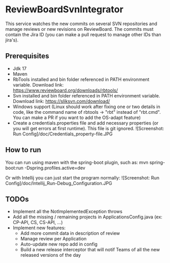# ReviewBoardSvnIntegrator
This service watches the new commits on several SVN repositories and manage reviews or new revisions on ReviewBoard. The commits must contain the Jira ID (you can make a pull request to manage other IDs than jira's).

## Prerequisites
- Jdk 17
- Maven
- RbTools installed and bin folder referenced in PATH environment variable. Download link: https://www.reviewboard.org/downloads/rbtools/
- Svn installed and bin folder referenced in PATH environment variable. Download link: https://sliksvn.com/download/
- Windows support (Linux should work after fixing one or two details in code, like the command name of rbtools -> "rbt" instead of "rbt.cmd". You can make a PR if you want to add the OS-adapt feature)
- Create a credentials.properties file and add necessary properties (or you will get errors at first runtime). This file is git ignored.
  ![Screenshot: Run Config]/doc/Credentials_property-file.JPG

## How to run
You can run using maven with the spring-boot plugin, such as: mvn spring-boot:run -Dspring.profiles.active=dev

Or with Intellij you can just start the program normally:
![Screenshot: Run Config]/doc/Intellij_Run-Debug_Configuration.JPG

## TODOs
- Implement all the NotImplementedException throws
- Add all the missing / remaining projects in ApplicationsConfig.java (ex: CP-API, CS, CS-API, ...)
- Implement new features:
  - Add more commit data in description of review
  - Manage review per Application
  - Auto-update new repo add in config
  - Build a new release interceptor that will notif Teams of all the new released versions of the day

